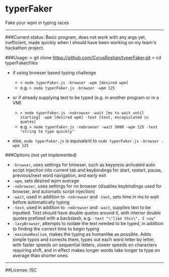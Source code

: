 # typerFaker
Fake your wpm in typing races
___

###Current status:
Basic program, does not work with any args yet, inefficient, made quickly when I should have been working on my team's hackathon project.

###Usage:
	> git clone https://github.com/CyrusRoshan/typerFaker.git
	> cd typerFaker/files
* if using browser based typing challenge
	* ``` > node typerFaker.js -browser -wpm [desired wpm] ```
	* e.g. ``` > node typerFaker.js -browser -wpm 125 ```

* or if already supplying text to be typed (e.g. in another program or in a VM)
	* ``` > node typerFaker.js -nobrowser -wait [ms to wait until starting] -wpm [desired wpm] -text [text, encapsulated in quotes] ```
	* e.g. ``` > node typerFaker.js -nobrowser -wait 5000 -wpm 125 -text "string to type quickly" ```
* else, ```node typerFaker.js``` is equivalent to ```node typerFaker.js -browser -wpm 125```

###Options (not yet implemented)
* ```-browser```, uses settings for browser, such as keypress activated auto script injection into current tab and keybindings for start, restart, pause, previous/next word navigation, and early exit
* ```-wpm```, sets desired wpm average
* ```-nobrowser```, uses settings for no browser (disables keybindings used for browser, and automatic script injection)
* ```-wait```, used in addition to ```-nobrowser``` and ```-text```, sets time in ms to wait before automatically typing
* ```-text```, used in addition to ```-nobrowser``` and ```-wait```, supplies text to be inputted. Text should have double quotes around it, with interior double quotes prefixed with a backslash, e.g. ```-text "\"like this\", I say"```
* ```-lazyBrowser```, attempts to isolate the text needed to be typed, in addition to finding the correct time to begin typing
* ```-maximumRealism```, makes the typing as humanlike as possible. Adds simple typos and corrects them, types out each word letter by letter, with faster speeds on sequential letters, slower speeds on characters requiring shift, and in effect makes longer words take longer to type on average than shorter ones.




___
##License:
ISC
